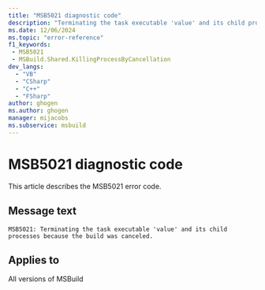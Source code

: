 ```yaml
---
title: "MSB5021 diagnostic code"
description: "Terminating the task executable 'value' and its child processes because the build was canceled."
ms.date: 12/06/2024
ms.topic: "error-reference"
f1_keywords:
 - MSB5021
 - MSBuild.Shared.KillingProcessByCancellation
dev_langs:
  - "VB"
  - "CSharp"
  - "C++"
  - "FSharp"
author: ghogen
ms.author: ghogen
manager: mijacobs
ms.subservice: msbuild
---
```


# MSB5021 diagnostic code

<!-- :::ErrorDefinitionDescription::: -->
<!-- :::editable-content name="introDescription"::: -->
This article describes the MSB5021 error code.
<!-- :::editable-content-end::: -->

## Message text

```output
MSB5021: Terminating the task executable 'value' and its child processes because the build was canceled.
```

<!-- :::editable-content name="postOutputDescription"::: -->
<!--
{StrBegin="MSB5021: "}
-->
<!-- :::editable-content-end::: -->
<!-- :::ErrorDefinitionDescription-end::: -->

## Applies to

All versions of MSBuild
